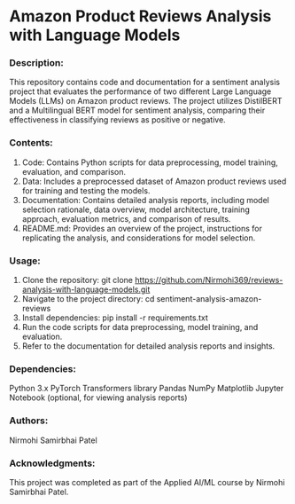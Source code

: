 
# Amazon Product Reviews Analysis with Language Models

### Description:
This repository contains code and documentation for a sentiment analysis project that evaluates the performance of two different Large Language Models (LLMs) on Amazon product reviews. The project utilizes DistilBERT and a Multilingual BERT model for sentiment analysis, comparing their effectiveness in classifying reviews as positive or negative.

### Contents:
1. Code: Contains Python scripts for data preprocessing, model training, evaluation, and comparison.
2. Data: Includes a preprocessed dataset of Amazon product reviews used for training and testing the models.
3. Documentation: Contains detailed analysis reports, including model selection rationale, data overview, model architecture, training approach, evaluation metrics, and comparison of results.
4. README.md: Provides an overview of the project, instructions for replicating the analysis, and considerations for model selection.

### Usage:
1. Clone the repository: git clone https://github.com/Nirmohi369/reviews-analysis-with-language-models.git
2. Navigate to the project directory: cd sentiment-analysis-amazon-reviews
3. Install dependencies: pip install -r requirements.txt
4. Run the code scripts for data preprocessing, model training, and evaluation.
5. Refer to the documentation for detailed analysis reports and insights.

### Dependencies:
Python 3.x
PyTorch
Transformers library
Pandas
NumPy
Matplotlib
Jupyter Notebook (optional, for viewing analysis reports)

### Authors:
Nirmohi Samirbhai Patel

### Acknowledgments:
This project was completed as part of the Applied AI/ML course by Nirmohi Samirbhai Patel.
